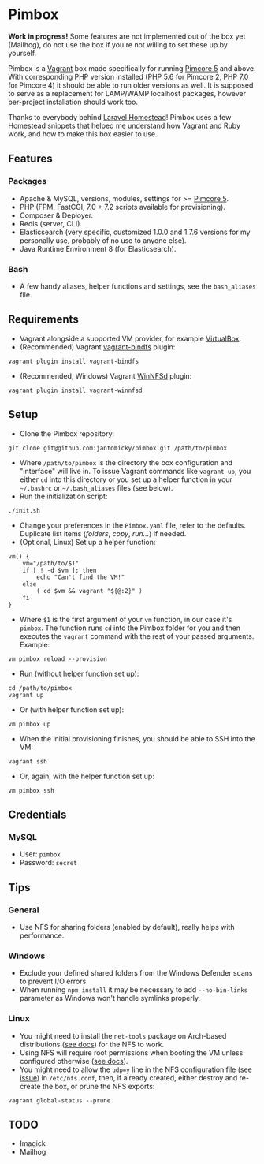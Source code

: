 # Pimbox

**Work in progress!** Some features are not implemented out of the box yet (Mailhog), do not use the box if you're not willing to set these up by yourself.

Pimbox is a [Vagrant](https://www.vagrantup.com) box made specifically for running [Pimcore 5](https://pimcore.com) and above. With corresponding PHP version installed (PHP 5.6 for Pimcore 2, PHP 7.0 for Pimcore 4) it should be able to run older versions as well. It is supposed to serve as a replacement for LAMP/WAMP localhost packages, however per-project installation should work too.

Thanks to everybody behind [Laravel Homestead](https://github.com/laravel/homestead)! Pimbox uses a few Homestead snippets that helped me understand how Vagrant and Ruby work, and how to make this box easier to use.

## Features

### Packages

- Apache & MySQL, versions, modules, settings for >= [Pimcore 5](https://pimcore.com/docs/5.x/Development_Documentation/Installation_and_Upgrade/System_Requirements.html).
- PHP (FPM, FastCGI, 7.0 + 7.2 scripts available for provisioning).
- Composer & Deployer.
- Redis (server, CLI).
- Elasticsearch (very specific, customized 1.0.0 and 1.7.6 versions for my personally use, probably of no use to anyone else).
- Java Runtime Environment 8 (for Elasticsearch).

### Bash

- A few handy aliases, helper functions and settings, see the `bash_aliases` file.

## Requirements

- Vagrant alongside a supported VM provider, for example [VirtualBox](https://www.virtualbox.org/).
- (Recommended) Vagrant [vagrant-bindfs](https://github.com/gael-ian/vagrant-bindfs) plugin:
```
vagrant plugin install vagrant-bindfs
```
- (Recommended, Windows) Vagrant [WinNFSd](https://github.com/winnfsd/winnfsd) plugin:
```
vagrant plugin install vagrant-winnfsd
```

## Setup

- Clone the Pimbox repository:
```
git clone git@github.com:jantomicky/pimbox.git /path/to/pimbox
```
- Where `/path/to/pimbox` is the directory the box configuration and "interface" will live in. To issue Vagrant commands like `vagrant up`, you either `cd` into this directory or you set up a helper function in your `~/.bashrc` or `~/.bash_aliases` files (see below).
- Run the initialization script:
```
./init.sh
```
- Change your preferences in the `Pimbox.yaml` file, refer to the defaults. Duplicate list items (_folders_, _copy_, _run…_) if needed.
- (Optional, Linux) Set up a helper function:
```
vm() {
    vm="/path/to/$1"
    if [ ! -d $vm ]; then
        echo "Can't find the VM!"
    else
        ( cd $vm && vagrant "${@:2}" )
    fi
}
```
- Where `$1` is the first argument of your `vm` function, in our case it's `pimbox`. The function runs `cd` into the Pimbox folder for you and then executes the `vagrant` command with the rest of your passed arguments. Example:
```
vm pimbox reload --provision
```
- Run (without helper function set up):
```
cd /path/to/pimbox
vagrant up
```
- Or (with helper function set up):
```
vm pimbox up
```
- When the initial provisioning finishes, you should be able to SSH into the VM:
```
vagrant ssh
```
- Or, again, with the helper function set up:
```
vm pimbox ssh
```

## Credentials

### MySQL

- User: `pimbox`
- Password: `secret`

## Tips

### General

- Use NFS for sharing folders (enabled by default), really helps with performance.

### Windows

- Exclude your defined shared folders from the Windows Defender scans to prevent I/O errors.
- When running `npm install` it may be necessary to add `--no-bin-links` parameter as Windows won't handle symlinks properly.

### Linux
- You might need to install the `net-tools` package on Arch-based distributions ([see docs](https://wiki.archlinux.org/index.php/Vagrant#Troubleshooting)) for the NFS to work.
- Using NFS will require root permissions when booting the VM unless configured otherwise ([see docs](https://www.vagrantup.com/docs/synced-folders/nfs.html#root-privilege-requirement)).
- You might need to allow the `udp=y` line in the NFS configuration file ([see issue](https://github.com/hashicorp/vagrant/issues/9666)) in `/etc/nfs.conf`, then, if already created, either destroy and re-create the box, or prune the NFS exports:
```
vagrant global-status --prune
```

## TODO

- Imagick
- Mailhog
